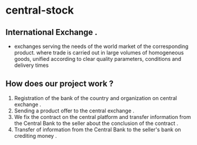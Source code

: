 # central-stock

## International Exchange .

- exchanges serving the needs of the world market of the corresponding product.
where trade is carried out in large volumes of homogeneous goods, unified according to clear quality parameters, conditions and delivery times

## How does our project work ?
1. Registration of the bank of the country and organization on 
central exchange .
2. Sending a product offer to the central exchange .
3. We fix the contract on the central platform and transfer information from the Central Bank to the seller about the conclusion of the contract .
4. Transfer of information from the Central Bank to the seller's bank on crediting money .
